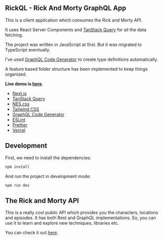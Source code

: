 ## RickQL - Rick And Morty GraphQL App

This is a client application which consumes the Rick and Morty API.

It uses React Server Components and [TanStack Query](https://www.apollographql.com/docs/react/) for all the data fetching.

The project was written in JavaScript at first. But it was migrated to TypeScript eventually.

I've used [GraphQL Code Generator](https://the-guild.dev/graphql/codegen) to create type definitions automatically.

A feature based folder structure has been implemented to keep things organized.

**Live demo is [here](https://rick-and-morty-graphql.vercel.app/)**.

- [Next.js](https://nextjs.org/)
- [TanStack Query](https://tanstack.com/query/latest)
- [NES.css](https://nostalgic-css.github.io/NES.css/)
- [Tailwind CSS](https://tailwindcss.com/)
- [GraphQL Code Generator](https://the-guild.dev/graphql/codegen)
- [ESLint](https://eslint.org/)
- [Prettier](https://prettier.io/)
- [Vercel](https://vercel.com/)

## Development

First, we need to install the dependencies:

```bash
npm install
```

And run the project in development mode:

```bash
npm run dev
```

## The Rick and Morty API

This is a really cool public API which provides you the characters, locations and episodes. It has both Rest and GraphQL implementations. So, you can use it to learn and explore new techniques, libraries etc.

You can check it out [here](https://rickandmortyapi.com/).

